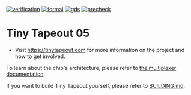 [![verification](https://github.com/TinyTapeout/tinytapeout-05/actions/workflows/verification.yaml/badge.svg)](https://github.com/TinyTapeout/tinytapeout-05/actions/workflows/verification.yaml)
[![formal](https://github.com/TinyTapeout/tinytapeout-05/actions/workflows/formal.yaml/badge.svg)](https://github.com/TinyTapeout/tinytapeout-05/actions/workflows/formal.yaml)
[![gds](https://github.com/TinyTapeout/tinytapeout-05/actions/workflows/gds.yaml/badge.svg)](https://github.com/TinyTapeout/tinytapeout-05/actions/workflows/gds.yaml)
[![precheck](https://github.com/TinyTapeout/tinytapeout-05/actions/workflows/precheck.yaml/badge.svg)](https://github.com/TinyTapeout/tinytapeout-05/actions/workflows/precheck.yaml)

# Tiny Tapeout 05

* Visit https://tinytapeout.com for more information on the project and how to get involved.

To learn about the chip's architecture, please refer to [the multiplexer documentation](https://github.com/TinyTapeout/tt-multiplexer/blob/main/docs/INFO.md).

If you want to build Tiny Tapeout yourself, please refer to [BUILDING.md](BUILDING.md).
